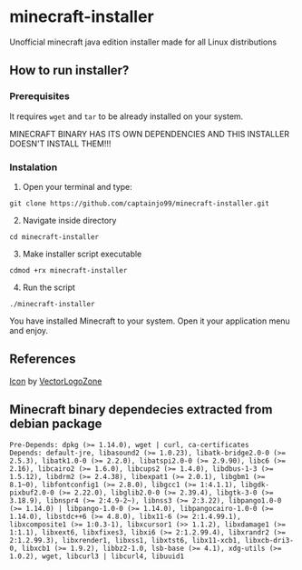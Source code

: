 # minecraft-installer
Unofficial minecraft java edition installer made for all Linux distributions

## How to run installer?
### Prerequisites
It requires ```wget``` and ```tar``` to be already installed on your system.

MINECRAFT BINARY HAS ITS OWN DEPENDENCIES AND THIS INSTALLER DOESN'T INSTALL THEM!!!

### Instalation
1. Open your terminal and type:
```
git clone https://github.com/captainjo99/minecraft-installer.git
```
2. Navigate inside directory
```
cd minecraft-installer
```
3. Make installer script executable
```
cdmod +rx minecraft-installer
```
4. Run the script
```
./minecraft-installer
```
You have installed Minecraft to your system.
Open it your application menu and enjoy.

## References
[Icon](https://icon-icons.com/icon/minecraft-logo/168974) by [VectorLogoZone](https://icon-icons.com/users/DmkIGLRdReSCIBJ7pItgP/icon-sets/)

## Minecraft binary dependecies extracted from debian package
```
Pre-Depends: dpkg (>= 1.14.0), wget | curl, ca-certificates
Depends: default-jre, libasound2 (>= 1.0.23), libatk-bridge2.0-0 (>= 2.5.3), libatk1.0-0 (>= 2.2.0), libatspi2.0-0 (>= 2.9.90), libc6 (>= 2.16), libcairo2 (>= 1.6.0), libcups2 (>= 1.4.0), libdbus-1-3 (>= 1.5.12), libdrm2 (>= 2.4.38), libexpat1 (>= 2.0.1), libgbm1 (>= 8.1~0), libfontconfig1 (>= 2.8.0), libgcc1 (>= 1:4.1.1), libgdk-pixbuf2.0-0 (>= 2.22.0), libglib2.0-0 (>= 2.39.4), libgtk-3-0 (>= 3.18.9), libnspr4 (>= 2:4.9-2~), libnss3 (>= 2:3.22), libpango1.0-0 (>= 1.14.0) | libpango-1.0-0 (>= 1.14.0), libpangocairo-1.0-0 (>= 1.14.0), libstdc++6 (>= 4.8.0), libx11-6 (>= 2:1.4.99.1), libxcomposite1 (>= 1:0.3-1), libxcursor1 (>> 1.1.2), libxdamage1 (>= 1:1.1), libxext6, libxfixes3, libxi6 (>= 2:1.2.99.4), libxrandr2 (>= 2:1.2.99.3), libxrender1, libxss1, libxtst6, libx11-xcb1, libxcb-dri3-0, libxcb1 (>= 1.9.2), libbz2-1.0, lsb-base (>= 4.1), xdg-utils (>= 1.0.2), wget, libcurl3 | libcurl4, libuuid1
```
